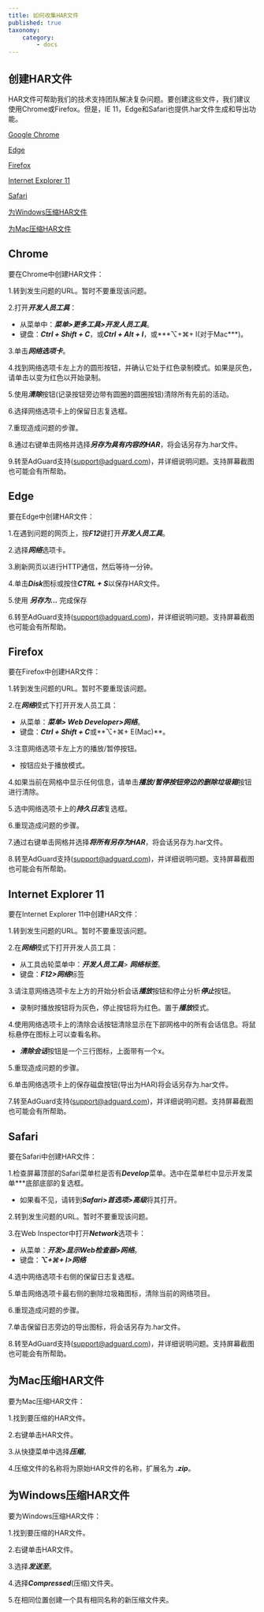 ```yaml
---
title: 如何收集HAR文件
published: true
taxonomy:
    category:
        - docs
---
```


## 创建HAR文件

HAR文件可帮助我们的技术支持团队解决复杂问题。要创建这些文件，我们建议使用Chrome或Firefox。但是，IE 11，Edge和Safari也提供.har文件生成和导出功能。

[Google Chrome](＃chrome)

[Edge](＃edge)

[Firefox](＃firefox)

[Internet Explorer 11](＃ie11)

[Safari](＃safari)

[为Windows压缩HAR文件](＃harwindows)

[为Mac压缩HAR文件](＃harmac)

## <a id="chrome"></a> Chrome

要在Chrome中创建HAR文件：

1.转到发生问题的URL。暂时不要重现该问题。

2.打开***开发人员工具***：

- 从菜单中：***菜单>更多工具>开发人员工具***。
- 键盘：***Ctrl + Shift + C***，或***Ctrl + Alt + I***，或***⌥+⌘+ I(对于Mac***)。

3.单击***网络选项卡***。

4.找到网络选项卡左上方的圆形按钮，并确认它处于红色录制模式。如果是灰色，请单击以变为红色以开始录制。

5.使用***清除***按钮(记录按钮旁边带有圆圈的圆圈按钮)清除所有先前的活动。

6.选择网络选项卡上的保留日志复选框。

7.重现造成问题的步骤。

8.通过右键单击网格并选择***另存为具有内容的HAR***，将会话另存为.har文件。

9.转至AdGuard支持(support@adguard.com)，并详细说明问题。支持屏幕截图也可能会有所帮助。


## <a id="edge"></a>Edge

要在Edge中创建HAR文件：

1.在遇到问题的网页上，按***F12***键打开***开发人员工具***。

2.选择***网络***选项卡。

3.刷新网页以进行HTTP通信，然后等待一分钟。

4.单击***Disk***图标或按住***CTRL + S***以保存HAR文件。

5.使用 ***另存为…*** 完成保存

6.转至AdGuard支持(support@adguard.com)，并详细说明问题。支持屏幕截图也可能会有所帮助。

## <a id="firefox"></a> Firefox

要在Firefox中创建HAR文件：

1.转到发生问题的URL。暂时不要重现该问题。

2.在***网络***模式下打开开发人员工具：
- 从菜单：***菜单> Web Developer>网络***。
- 键盘：***Ctrl + Shift + C***或**⌥+⌘+ E(Mac)**。

3.注意网络选项卡左上方的播放/暂停按钮。
- 按钮应处于播放模式。

4.如果当前在网格中显示任何信息，请单击***播放/暂停按钮旁边的删除垃圾箱***按钮进行清除。

5.选中网络选项卡上的***持久日志***复选框。

6.重现造成问题的步骤。

7.通过右键单击网格并选择***将所有另存为HAR***，将会话另存为.har文件。

8.转至AdGuard支持(support@adguard.com)，并详细说明问题。支持屏幕截图也可能会有所帮助。

## <a id="ie11"></a> Internet Explorer 11

要在Internet Explorer 11中创建HAR文件：

1.转到发生问题的URL。暂时不要重现该问题。

2.在***网络***模式下打开开发人员工具：
- 从工具齿轮菜单中：***开发人员工具***> ***网络标签***。
- 键盘：***F12>网络***标签

3.请注意网络选项卡左上方的开始分析会话***播放***按钮和停止分析***停止***按钮。
- 录制时播放按钮将为灰色，停止按钮将为红色。置于***播放***模式。

4.使用网络选项卡上的清除会话按钮清除显示在下部网格中的所有会话信息。将鼠标悬停在图标上可以查看名称。
- ***清除会话***按钮是一个三行图标，上面带有一个x。

5.重现造成问题的步骤。

6.单击网络选项卡上的保存磁盘按钮(导出为HAR)将会话另存为.har文件。

7.转至AdGuard支持(support@adguard.com)，并详细说明问题。支持屏幕截图也可能会有所帮助。

## <a id="safari"></a> Safari

要在Safari中创建HAR文件：

1.检查屏幕顶部的Safari菜单栏是否有***Develop***菜单。选中在菜单栏中显示开发菜单***底部底部的复选框。
- 如果看不见，请转到***Safari>首选项>高级***将其打开。

2.转到发生问题的URL。暂时不要重现该问题。

3.在Web Inspector中打开***Network***选项卡：
- 从菜单：***开发>显示Web检查器>网络***。
- 键盘：***⌥+⌘+ I>网络***

4.选中网络选项卡右侧的保留日志复选框。

5.单击网络选项卡最右侧的删除垃圾箱图标，清除当前的网络项目。

6.重现造成问题的步骤。

7.单击保留日志旁边的导出图标，将会话另存为.har文件。

8.转至AdGuard支持(support@adguard.com)，并详细说明问题。支持屏幕截图也可能会有所帮助。


## <a id="harmac"></a>为Mac压缩HAR文件

要为Mac压缩HAR文件：

1.找到要压缩的HAR文件。

2.右键单击HAR文件。

3.从快捷菜单中选择***压缩***。

4.压缩文件的名称将为原始HAR文件的名称，扩展名为 ***.zip***。

## <a id="harwindows"></a>为Windows压缩HAR文件

要为Windows压缩HAR文件：

1.找到要压缩的HAR文件。

2.右键单击HAR文件。

3.选择***发送至***。

4.选择***Compressed***(压缩)文件夹。

5.在相同位置创建一个具有相同名称的新压缩文件夹。

